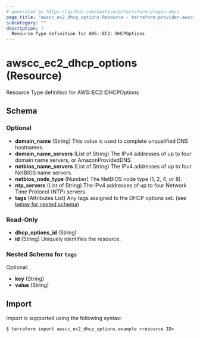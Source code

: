 ```yaml
---
# generated by https://github.com/hashicorp/terraform-plugin-docs
page_title: "awscc_ec2_dhcp_options Resource - terraform-provider-awscc"
subcategory: ""
description: |-
  Resource Type definition for AWS::EC2::DHCPOptions
---
```


# awscc_ec2_dhcp_options (Resource)

Resource Type definition for AWS::EC2::DHCPOptions



<!-- schema generated by tfplugindocs -->
## Schema

### Optional

- **domain_name** (String) This value is used to complete unqualified DNS hostnames.
- **domain_name_servers** (List of String) The IPv4 addresses of up to four domain name servers, or AmazonProvidedDNS.
- **netbios_name_servers** (List of String) The IPv4 addresses of up to four NetBIOS name servers.
- **netbios_node_type** (Number) The NetBIOS node type (1, 2, 4, or 8).
- **ntp_servers** (List of String) The IPv4 addresses of up to four Network Time Protocol (NTP) servers.
- **tags** (Attributes List) Any tags assigned to the DHCP options set. (see [below for nested schema](#nestedatt--tags))

### Read-Only

- **dhcp_options_id** (String)
- **id** (String) Uniquely identifies the resource.

<a id="nestedatt--tags"></a>
### Nested Schema for `tags`

Optional:

- **key** (String)
- **value** (String)

## Import

Import is supported using the following syntax:

```shell
$ terraform import awscc_ec2_dhcp_options.example <resource ID>
```
